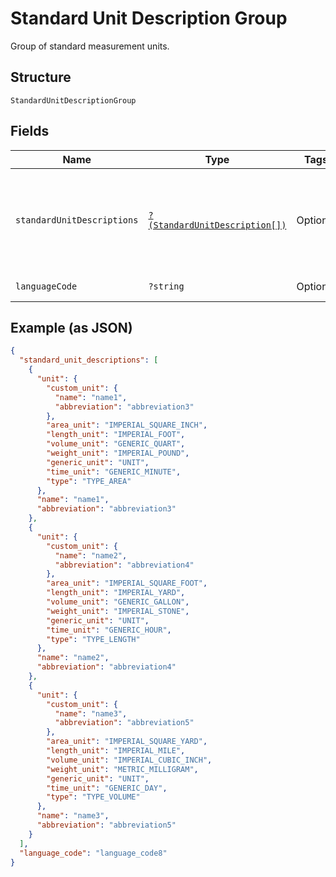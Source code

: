
# Standard Unit Description Group

Group of standard measurement units.

## Structure

`StandardUnitDescriptionGroup`

## Fields

| Name | Type | Tags | Description | Getter | Setter |
|  --- | --- | --- | --- | --- | --- |
| `standardUnitDescriptions` | [`?(StandardUnitDescription[])`](../../doc/models/standard-unit-description.md) | Optional | List of standard (non-custom) measurement units in this description group. | getStandardUnitDescriptions(): ?array | setStandardUnitDescriptions(?array standardUnitDescriptions): void |
| `languageCode` | `?string` | Optional | IETF language tag. | getLanguageCode(): ?string | setLanguageCode(?string languageCode): void |

## Example (as JSON)

```json
{
  "standard_unit_descriptions": [
    {
      "unit": {
        "custom_unit": {
          "name": "name1",
          "abbreviation": "abbreviation3"
        },
        "area_unit": "IMPERIAL_SQUARE_INCH",
        "length_unit": "IMPERIAL_FOOT",
        "volume_unit": "GENERIC_QUART",
        "weight_unit": "IMPERIAL_POUND",
        "generic_unit": "UNIT",
        "time_unit": "GENERIC_MINUTE",
        "type": "TYPE_AREA"
      },
      "name": "name1",
      "abbreviation": "abbreviation3"
    },
    {
      "unit": {
        "custom_unit": {
          "name": "name2",
          "abbreviation": "abbreviation4"
        },
        "area_unit": "IMPERIAL_SQUARE_FOOT",
        "length_unit": "IMPERIAL_YARD",
        "volume_unit": "GENERIC_GALLON",
        "weight_unit": "IMPERIAL_STONE",
        "generic_unit": "UNIT",
        "time_unit": "GENERIC_HOUR",
        "type": "TYPE_LENGTH"
      },
      "name": "name2",
      "abbreviation": "abbreviation4"
    },
    {
      "unit": {
        "custom_unit": {
          "name": "name3",
          "abbreviation": "abbreviation5"
        },
        "area_unit": "IMPERIAL_SQUARE_YARD",
        "length_unit": "IMPERIAL_MILE",
        "volume_unit": "IMPERIAL_CUBIC_INCH",
        "weight_unit": "METRIC_MILLIGRAM",
        "generic_unit": "UNIT",
        "time_unit": "GENERIC_DAY",
        "type": "TYPE_VOLUME"
      },
      "name": "name3",
      "abbreviation": "abbreviation5"
    }
  ],
  "language_code": "language_code8"
}
```

